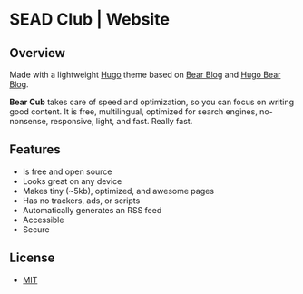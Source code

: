 # SEAD Club | Website

## Overview

Made with a lightweight [Hugo](https://gohugo.io/) theme based on [Bear
Blog](https://bearblog.dev) and [Hugo Bear
Blog](https://github.com/janraasch/hugo-bearblog).

**Bear Cub** takes care of speed and optimization, so you can focus on writing
good content. It is free, multilingual, optimized for search engines,
no-nonsense, responsive, light, and fast. Really fast.

## Features

- Is free and open source
- Looks great on any device
- Makes tiny (~5kb), optimized, and awesome pages
- Has no trackers, ads, or scripts
- Automatically generates an RSS feed
- Accessible
- Secure

## License 

- [MIT](./LICENSE)
